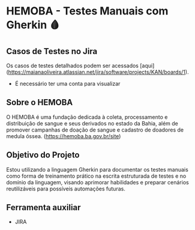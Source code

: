 # HEMOBA - Testes Manuais com Gherkin 🩸

## Casos de Testes no Jira  
Os casos de testes detalhados podem ser acessados [aqui] (https://maianaoliveira.atlassian.net/jira/software/projects/KAN/boards/1).
- É necessário ter uma conta para visualizar

## Sobre o HEMOBA ## 
O HEMOBA é uma fundação dedicada à coleta, processamento e distribuição de sangue e seus derivados no estado da Bahia, além de promover campanhas de doação de sangue e cadastro de doadores de medula óssea. (https://hemoba.ba.gov.br/site)

## Objetivo do Projeto ##
Estou utilizando a linguagem Gherkin para documentar os testes manuais como forma de treinamento prático na escrita estruturada de testes e no domínio da linguagem, visando aprimorar habilidades e preparar cenários reutilizáveis para possíveis automações futuras.

## Ferramenta auxiliar ##
- JIRA
  
